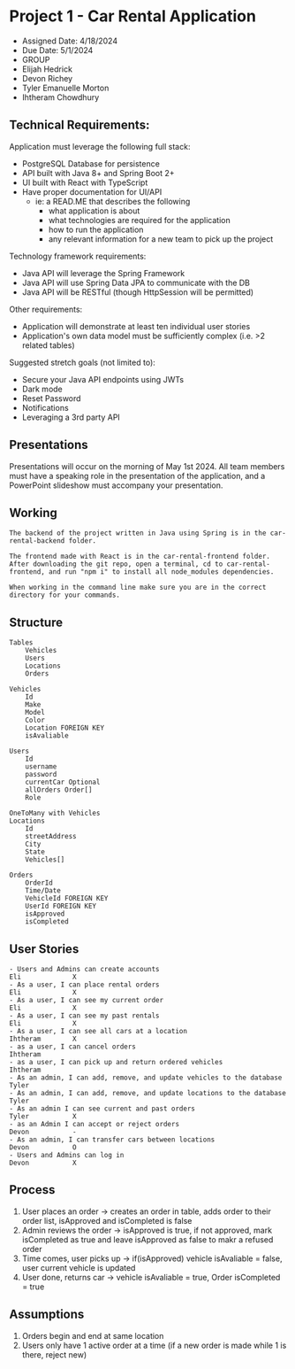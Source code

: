 # Project 1 - Car Rental Application

* Assigned Date: 4/18/2024
* Due Date: 5/1/2024
* GROUP
* Elijah Hedrick
* Devon Richey
* Tyler Emanuelle Morton
* Ihtheram Chowdhury

## Technical Requirements:
Application must leverage the following full stack:
- PostgreSQL Database for persistence 
- API built with Java 8+ and Spring Boot 2+
- UI built with React with TypeScript
- Have proper documentation for UI/API
    - ie: a READ.ME that describes the following
        - what application is about
        - what technologies are required for the application
        - how to run the application
        - any relevant information for a new team to pick up the project

Technology framework requirements: 
- Java API will leverage the Spring Framework 
- Java API will use Spring Data JPA to communicate with the DB
- Java API will be RESTful (though HttpSession will be permitted)


Other requirements: 
- Application will demonstrate at least ten individual user stories 
- Application's own data model must be sufficiently complex (i.e. >2 related tables) 

Suggested stretch goals (not limited to):
- Secure your Java API endpoints using JWTs
- Dark mode
- Reset Password
- Notifications
- Leveraging a 3rd party API

## Presentations

Presentations will occur on the morning of May 1st 2024. All team members must have a speaking role in the presentation of the application, and a PowerPoint slideshow must accompany your presentation.

## Working

    The backend of the project written in Java using Spring is in the car-rental-backend folder.

    The frontend made with React is in the car-rental-frontend folder. After downloading the git repo, open a terminal, cd to car-rental-frontend, and run "npm i" to install all node_modules dependencies.

    When working in the command line make sure you are in the correct directory for your commands.

## Structure

    Tables
        Vehicles
        Users
        Locations
        Orders
    
    Vehicles
        Id
        Make
        Model
        Color
        Location FOREIGN KEY
        isAvaliable

    Users
        Id
        username
        password
        currentCar Optional
        allOrders Order[]
        Role
    
    OneToMany with Vehicles
    Locations
        Id
        streetAddress
        City
        State
        Vehicles[]

    Orders
        OrderId
        Time/Date
        VehicleId FOREIGN KEY
        UserId FOREIGN KEY
        isApproved
        isCompleted


## User Stories

    - Users and Admins can create accounts                                      Eli             X
    - As a user, I can place rental orders                                      Eli             X
    - As a user, I can see my current order                                     Eli             X
    - As a user, I can see my past rentals                                      Eli             X
    - As a user, I can see all cars at a location                               Ihtheram        X
    - as a user, I can cancel orders                                            Ihtheram        
    - as a user, I can pick up and return ordered vehicles                      Ihtheram
    - As an admin, I can add, remove, and update vehicles to the database       Tyler
    - As an admin, I can add, remove, and update locations to the database      Tyler
    - As an admin I can see current and past orders                             Tyler           X
    - as an Admin I can accept or reject orders                                 Devon           -
    - As an admin, I can transfer cars between locations                        Devon           O    
    - Users and Admins can log in                                               Devon           X
    
## Process

1. User places an order -> creates an order in table, adds order to their order list, isApproved and isCompleted is false
2. Admin reviews the order -> isApproved is true, if not approved, mark isCompleted as true and leave isApproved as false to makr a refused order
3. Time comes, user picks up -> if(isApproved) vehicle isAvaliable = false, user current vehicle is updated
4. User done, returns car -> vehicle isAvaliable = true, Order isCompleted = true

## Assumptions

1. Orders begin and end at same location
2. Users only have 1 active order at a time (if a new order is made while 1 is there, reject new)